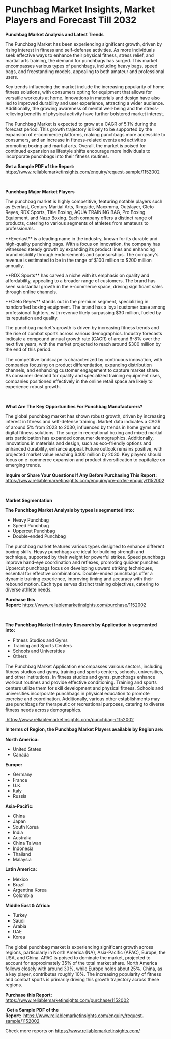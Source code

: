 <p><h1>Punchbag Market Insights, Market Players and Forecast Till 2032</h1></p><p><strong>Punchbag Market Analysis and Latest Trends</strong></p>
<p><p>The Punchbag Market has been experiencing significant growth, driven by rising interest in fitness and self-defense activities. As more individuals seek effective ways to enhance their physical fitness, stress relief, and martial arts training, the demand for punchbags has surged. This market encompasses various types of punchbags, including heavy bags, speed bags, and freestanding models, appealing to both amateur and professional users.</p><p>Key trends influencing the market include the increasing popularity of home fitness solutions, with consumers opting for equipment that allows for versatile workouts at home. Innovations in materials and design have also led to improved durability and user experience, attracting a wider audience. Additionally, the growing awareness of mental well-being and the stress-relieving benefits of physical activity have further bolstered market interest.</p><p>The Punchbag Market is expected to grow at a CAGR of 5.1% during the forecast period. This growth trajectory is likely to be supported by the expansion of e-commerce platforms, making punchbags more accessible to consumers, and an increase in fitness-related events and activities promoting boxing and martial arts. Overall, the market is poised for continued expansion as lifestyle shifts encourage more individuals to incorporate punchbags into their fitness routines.</p></p>
<p><strong>Get a Sample PDF of the Report:&nbsp;</strong> <a href="https://www.reliablemarketinsights.com/enquiry/request-sample/1152002?utm_campaign=2133&utm_medium=2&utm_source=Github&utm_content=ia&utm_term=07022025&utm_id=punchbag">https://www.reliablemarketinsights.com/enquiry/request-sample/1152002</a></p>
<p>&nbsp;</p>
<p><strong>Punchbag Major Market Players</strong></p>
<p><p>The punchbag market is highly competitive, featuring notable players such as Everlast, Century Martial Arts, Ringside, Maxxmma, Outslayer, Cleto Reyes, RDX Sports, Title Boxing, AQUA TRAINING BAG, Pro Boxing Equipment, and Nazo Boxing. Each company offers a distinct range of products, catering to various segments of athletes from amateurs to professionals.</p><p>**Everlast** is a leading name in the industry, known for its durable and high-quality punching bags. With a focus on innovation, the company has witnessed steady growth by expanding its product lines and enhancing brand visibility through endorsements and sponsorships. The company's revenue is estimated to be in the range of $100 million to $200 million annually.</p><p>**RDX Sports** has carved a niche with its emphasis on quality and affordability, appealing to a broader range of customers. The brand has seen substantial growth in the e-commerce space, driving significant sales through online channels.</p><p>**Cleto Reyes** stands out in the premium segment, specializing in handcrafted boxing equipment. The brand has a loyal customer base among professional fighters, with revenue likely surpassing $30 million, fueled by its reputation and quality.</p><p>The punchbag market's growth is driven by increasing fitness trends and the rise of combat sports across various demographics. Industry forecasts indicate a compound annual growth rate (CAGR) of around 6-8% over the next five years, with the market projected to reach around $300 million by the end of this period.</p><p>The competitive landscape is characterized by continuous innovation, with companies focusing on product differentiation, expanding distribution channels, and enhancing customer engagement to capture market share. As consumer demand for quality and specialized training equipment rises, companies positioned effectively in the online retail space are likely to experience robust growth.</p></p>
<p>&nbsp;</p>
<p><strong>What Are The Key Opportunities For Punchbag Manufacturers?</strong></p>
<p><p>The global punchbag market has shown robust growth, driven by increasing interest in fitness and self-defense training. Market data indicates a CAGR of around 5% from 2023 to 2030, influenced by trends in home gyms and digital fitness solutions. The surge in recreational boxing and mixed martial arts participation has expanded consumer demographics. Additionally, innovations in materials and design, such as eco-friendly options and enhanced durability, enhance appeal. Future outlook remains positive, with projected market value reaching $400 million by 2030. Key players should focus on e-commerce expansion and product diversification to capitalize on emerging trends.</p></p>
<p><strong>Inquire or Share Your Questions If Any Before Purchasing This Report:</strong> <a href="https://www.reliablemarketinsights.com/enquiry/pre-order-enquiry/1152002?utm_campaign=2133&utm_medium=2&utm_source=Github&utm_content=ia&utm_term=07022025&utm_id=punchbag">https://www.reliablemarketinsights.com/enquiry/pre-order-enquiry/1152002</a></p>
<p>&nbsp;</p>
<p><strong>Market Segmentation</strong></p>
<p><strong>The Punchbag Market Analysis by types is segmented into:</strong></p>
<p><ul><li>Heavy Punchbag</li><li>Speed Punchbag</li><li>Uppercut Punchbag</li><li>Double-ended Punchbag</li></ul></p>
<p><p>The punchbag market features various types designed to enhance different boxing skills. Heavy punchbags are ideal for building strength and technique, supported by their weight for powerful strikes. Speed punchbags improve hand-eye coordination and reflexes, promoting quicker punches. Uppercut punchbags focus on developing upward striking techniques, essential for effective combinations. Double-ended punchbags offer a dynamic training experience, improving timing and accuracy with their rebound motion. Each type serves distinct training objectives, catering to diverse athlete needs.</p></p>
<p><strong>Purchase this Report:&nbsp;</strong><a href="https://www.reliablemarketinsights.com/purchase/1152002?utm_campaign=2133&utm_medium=2&utm_source=Github&utm_content=ia&utm_term=07022025&utm_id=punchbag">https://www.reliablemarketinsights.com/purchase/1152002</a></p>
<p>&nbsp;</p>
<p><strong>The Punchbag Market Industry Research by Application is segmented into:</strong></p>
<p><ul><li>Fitness Studios and Gyms</li><li>Training and Sports Centers</li><li>Schools and Universities</li><li>Others</li></ul></p>
<p><p>The Punchbag Market Application encompasses various sectors, including fitness studios and gyms, training and sports centers, schools, universities, and other institutions. In fitness studios and gyms, punchbags enhance workout routines and provide effective conditioning. Training and sports centers utilize them for skill development and physical fitness. Schools and universities incorporate punchbags in physical education to promote exercise and coordination. Additionally, various other establishments may use punchbags for therapeutic or recreational purposes, catering to diverse fitness needs across demographics.</p></p>
<p><a href="https://www.reliablemarketinsights.com/punchbag-r1152002?utm_campaign=2133&utm_medium=2&utm_source=Github&utm_content=ia&utm_term=07022025&utm_id=punchbag">&nbsp;https://www.reliablemarketinsights.com/punchbag-r1152002</a></p>
<p><strong>In terms of Region, the Punchbag Market Players available by Region are:</strong></p>
<p>
    <p> <strong> North America: </strong>
        <ul>
            <li>United States</li>
            <li>Canada</li>
        </ul>
        </p> 
    <p> <strong> Europe: </strong>
        <ul>
            <li>Germany</li>
            <li>France</li>
            <li>U.K.</li>
            <li>Italy</li>
            <li>Russia</li>
        </ul>
        </p> 
    <p> <strong> Asia-Pacific: </strong>
        <ul>
            <li>China</li>
            <li>Japan</li>
            <li>South Korea</li>
            <li>India</li>
            <li>Australia</li>
            <li>China Taiwan</li>
            <li>Indonesia</li>
            <li>Thailand</li>
            <li>Malaysia</li>
        </ul>
        </p> 
    <p> <strong> Latin America: </strong>
        <ul>
            <li>Mexico</li>
            <li>Brazil</li>
            <li>Argentina Korea</li>
            <li>Colombia</li>
        </ul>
        </p> 
    <p> <strong> Middle East & Africa: </strong>
        <ul>
            <li>Turkey</li>
            <li>Saudi</li>
            <li>Arabia</li>
            <li>UAE</li>
            <li>Korea</li>
        </ul>
    </p>
    </p>
<p><p>The global punchbag market is experiencing significant growth across regions, particularly in North America (NA), Asia-Pacific (APAC), Europe, the USA, and China. APAC is poised to dominate the market, projected to account for approximately 35% of the total market share. North America follows closely with around 30%, while Europe holds about 25%. China, as a key player, contributes roughly 10%. The increasing popularity of fitness and combat sports is primarily driving this growth trajectory across these regions.</p></p>
<p><strong>Purchase this Report: </strong><a href="https://www.reliablemarketinsights.com/purchase/1152002?utm_campaign=2133&utm_medium=2&utm_source=Github&utm_content=ia&utm_term=07022025&utm_id=punchbag">https://www.reliablemarketinsights.com/purchase/1152002</a></p>
<p>&nbsp;<strong>Get a Sample PDF of the Report:&nbsp;&nbsp;</strong><a href="https://www.reliablemarketinsights.com/enquiry/request-sample/1152002?utm_campaign=2133&utm_medium=2&utm_source=Github&utm_content=ia&utm_term=07022025&utm_id=punchbag">https://www.reliablemarketinsights.com/enquiry/request-sample/1152002</a></p>
<p><strong></strong></p>
<p>Check more reports on <a href="https://www.reliablemarketinsights.com/?utm_campaign=2133&utm_medium=2&utm_source=Github&utm_content=ia&utm_term=07022025&utm_id=punchbag">https://www.reliablemarketinsights.com/</a></p>